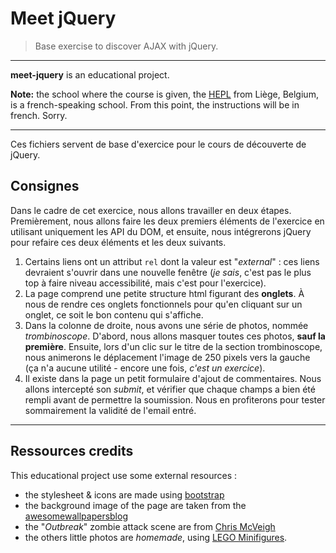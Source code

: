 # Meet jQuery

> Base exercise to discover AJAX with jQuery.

* * *

**meet-jquery** is an educational project.

**Note:** the school where the course is given, the [HEPL](http://www.provincedeliege.be/hauteecole) from Liège, Belgium, is a french-speaking school. From this point, the instructions will be in french. Sorry.

* * *

Ces fichiers servent de base d'exercice pour le cours de découverte de jQuery.

## Consignes

Dans le cadre de cet exercice, nous allons travailler en deux étapes. Premièrement, nous allons faire les deux premiers éléments de l'exercice en utilisant uniquement les API du DOM, et ensuite, nous intégrerons jQuery pour refaire ces deux éléments et les deux suivants.

1. Certains liens ont un attribut `rel` dont la valeur est "*external*" : ces liens devraient s'ouvrir dans une nouvelle fenêtre (_je sais_, c'est pas le plus top à faire niveau accessibilité, mais c'est pour l'exercice).
2. La page comprend une petite structure html figurant des **onglets**. À nous de rendre ces onglets fonctionnels pour qu'en cliquant sur un onglet, ce soit le bon contenu qui s'affiche.
3. Dans la colonne de droite, nous avons une série de photos, nommée _trombinoscope_. D'abord, nous allons masquer toutes ces photos, **sauf la première**. Ensuite, lors d'un clic sur le titre de la section trombinoscope, nous animerons le déplacement l'image de 250 pixels vers la gauche (ça n'a aucune utilité - encore une fois, _c'est un exercice_).
4. Il existe dans la page un petit formulaire d'ajout de commentaires. Nous allons intercepté son _submit_, et vérifier que chaque champs a bien été rempli avant de permettre la soumission. Nous en profiterons pour tester sommairement la validité de l'email entré.

* * *

## Ressources credits

This educational project use some external resources :

* the stylesheet & icons are made using [bootstrap](http://getbootstrap.com)
* the background image of the page are taken from the [awesomewallpapersblog](http://awesomewallpapersblog.com/2010/09/02/misc-wallpaper-set-23/lego-red-1440x900/)
* the "*Outbreak*" zombie attack scene are from [Chris McVeigh](https://www.flickr.com/photos/powerpig)
* the others little photos are *homemade*, using [LEGO Minifigures](http://minifigures.lego.com).
